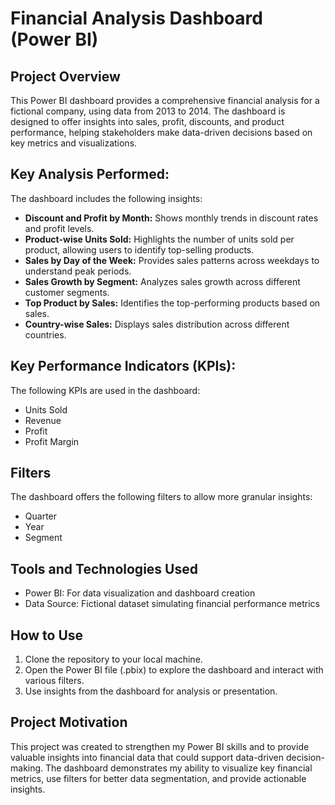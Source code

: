
# Financial Analysis Dashboard (Power BI)

## Project Overview
This Power BI dashboard provides a comprehensive financial analysis for a fictional company, using data from 2013 to 2014. The dashboard is designed to offer insights into sales, profit, discounts, and product performance, helping stakeholders make data-driven decisions based on key metrics and visualizations.

## Key Analysis Performed:
The dashboard includes the following insights:

* **Discount and Profit by Month:** Shows monthly trends in discount rates and profit levels.
* **Product-wise Units Sold:** Highlights the number of units sold per product, allowing users to identify top-selling products.
* **Sales by Day of the Week:** Provides sales patterns across weekdays to understand peak periods.
* **Sales Growth by Segment:** Analyzes sales growth across different customer segments.
* **Top Product by Sales:** Identifies the top-performing products based on sales.
* **Country-wise Sales:** Displays sales distribution across different countries.

## Key Performance Indicators (KPIs):
The following KPIs are used in the dashboard:

* Units Sold
* Revenue
* Profit
* Profit Margin

## Filters
The dashboard offers the following filters to allow more granular insights:

* Quarter
* Year
* Segment


## Tools and Technologies Used
* Power BI: For data visualization and dashboard creation
* Data Source: Fictional dataset simulating financial
performance metrics

## How to Use
1. Clone the repository to your local machine.
2. Open the Power BI file (.pbix) to explore the dashboard and interact with various filters.
3. Use insights from the dashboard for analysis or presentation.

## Project Motivation
This project was created to strengthen my Power BI skills and to provide valuable insights into financial data that could support data-driven decision-making. The dashboard demonstrates my ability to visualize key financial metrics, use filters for better data segmentation, and provide actionable insights.
